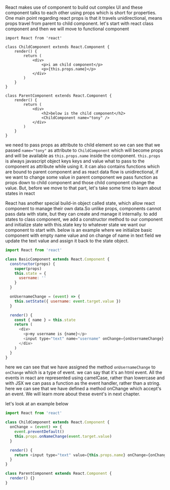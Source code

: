 React makes use of component to build out complex UI and these component talks to each other using props which is short for properties.
One main point regarding react props is that it travels unidirectional, means props travel from parent to child component.
let's start with react class component and then we will move to functional component

```
import React from 'react'

class ChildComponent extends React.Component {
	render() {
		return (
			<div>
				<p>i am child component</p>
				<p>{this.props.name}</p>
			</div>
		)
	}
}

class ParentComponent extends React.Component {
	render() {
		return (
			<div>
				<h2>below is the child component</h2>
				<ChildComponent name="tony" />
			</div>
		)
	}
}
```

we need to pass props as attribute to child element so we can see that we passed `name="tony"` as attribute to `ChildComponent` which will become props and will be available as `this.props.name` inside the component.
`this.props` is always javascript object keys keys and value what to pass to the component as attribute while using it.
it can also contains functions which are bound to parent component and as react data flow is unidirectional, if we want to change some value in parent component we pass function as props down to child component and those child component change the value.
But, before we move to that part, let's take some time to learn about states in react

React has another special build-in object called state, which allow react component to manage their own data.So unlike props, components cannot pass data with state, but they can create and manage it internally.
to add states to class component, we add a constructor method to our component and initialize state with this.state key to whatever state we want our component to start with.
below is an example where we initialize basic component with empty name value and on change of name in text field we update the text value and assign it back to the state object.

```javascript
import React from 'react'

class BasicComponent extends React.Component {
  constructor(props) {
    super(props)
    this.state = {
      username: ''
    }
  }

  onUsernameChange = (event) => {
    this.setState({ username: event.target.value })
  }

  render() {
    const { name } = this.state
    return (
      <div>
        <p>my username is {name}</p>
        <input type="text" name="username" onChange={onUsernameChange} />
      </div>
    )
  }
}
```

here we can see that we have assigned the method `onUsernameChange` to `onChange` which is a type of event. we can say that it's an html event.
All the events in react are represented using camelCase, rather than lowercase and with JSX we can pass a function as the event handler, rather than a string.
here we can see that we have defined a method onChange which accept's an event. We will learn more about these event's in next chapter.

let's look at an example below

```javascript
import React from 'react'

class ChildComponent extends React.Component {
  onChange = (event) => {
    event.preventDefault()
    this.props.onNameChange(event.target.value)
  }

  render() {
    return <input type="text" value={this.props.name} onChange={onChange} />
  }
}

class ParentComponent extends React.Component {
  render() {}
}
```
